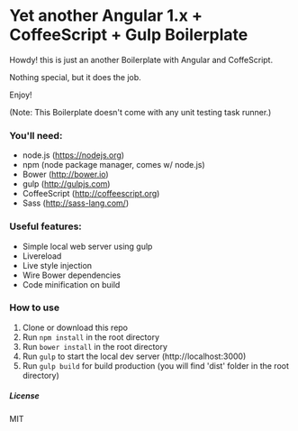 # Yet another Angular 1.x + CoffeeScript + Gulp Boilerplate

Howdy! this is just an another Boilerplate with Angular and CoffeScript. 

Nothing special, but it does the job.

Enjoy!

(Note: This Boilerplate doesn't come with any unit testing task runner.)

### You'll need:
- node.js (https://nodejs.org)
- npm (node package manager, comes w/ node.js)
- Bower (http://bower.io)
- gulp (http://gulpjs.com)
- CoffeeScript (http://coffeescript.org)
- Sass (http://sass-lang.com/)

### Useful features:
- Simple local web server using gulp
- Livereload
- Live style injection 
- Wire Bower dependencies
- Code minification on build

### How to use
1. Clone or download this repo
2. Run `npm install` in the root directory
3. Run `bower install` in the root directory
4. Run `gulp` to start the local dev server (http://localhost:3000)
5. Run `gulp build` for build production (you will find 'dist' folder in the root directory)

##### License

MIT